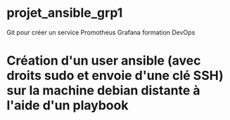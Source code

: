 # projet_ansible_grp1
Git pour créer un service Promotheus Grafana formation DevOps

# Création d'un user ansible (avec droits sudo et envoie d'une clé SSH) sur la machine debian distante à l'aide d'un playbook





